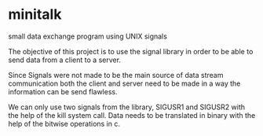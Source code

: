 # minitalk
small data exchange program using UNIX signals

The objective of this project is to use the signal library in order to be able to send data from a client to a server.


Since Signals were not made to be the main source of data stream communication both the client and server need to be made in a way the information
can be send flawless. 

We can only use two signals from the library, SIGUSR1 and SIGUSR2 with the help of the kill system call. 
Data needs to be translated in binary with the help of the bitwise operations in c.
